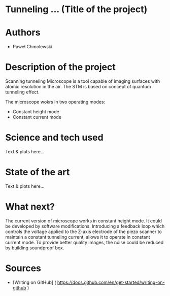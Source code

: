 # Tunneling ...  (Title of the project)
# Authors 
- Paweł Chmolewski
# Description of the project 
Scanning tunneling Microscope is a tool capable of imaging surfaces with atomic resolution in the air. The STM is based on concept of quantum tunneling effect.

The microscope wokrs in two operating modes:
- Constant height mode
- Constant current mode
  
# Science and tech used 
Text & plots here... 
# State of the art 
Text & plots here... 
# What next?
The current version of microscope works in constant height mode. It could be developed by software modifications. Introducing a feedback loop which controls the voltage applied to the Z-axis electrode of the piezo scanner to maintain a constant tunneling current, allows it to operate in constant current mode. To provide better quality images, the noise could be reduced by building soundproof box.
# Sources 
- [Writing on GitHub] ( https://docs.github.com/en/get-started/writing-on-github ) 
